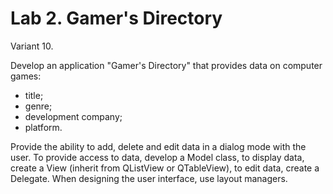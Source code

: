 # Lab 2. Gamer's Directory
Variant 10.

Develop an application "Gamer's Directory" that provides data on computer games:
* title;
* genre;
* development company;
* platform.

Provide the ability to add, delete and edit data in a dialog mode with the user.
To provide access to data, develop a Model class, to display data, create a View (inherit from QListView or QTableView), to edit data, create a Delegate.
When designing the user interface, use layout managers.
